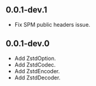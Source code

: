 ## 0.0.1-dev.1

* Fix SPM public headers issue.

## 0.0.1-dev.0

* Add ZstdOption.
* Add ZstdCodec.
* Add ZstdEncoder.
* Add ZstdDecoder.
